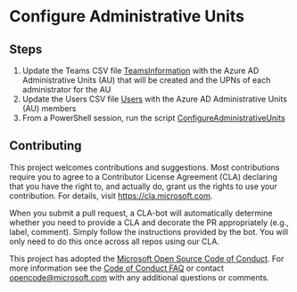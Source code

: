 # Configure Administrative Units

## Steps

1. Update the Teams CSV file [TeamsInformation](../data/teamsInformation.csv) with the Azure AD Administrative Units (AU) that will be created and the UPNs of each administrator for the AU
2. Update the Users CSV file [Users](../data/users.csv) with the Azure AD Administrative Units (AU) members
3. From a PowerShell session, run the script [ConfigureAdministrativeUnits](../scripts/ConfigureAdministrativeUnits.ps1)

## Contributing

This project welcomes contributions and suggestions. Most contributions require you to agree to a Contributor License Agreement (CLA) declaring that you have the right to, and actually do, grant us the rights to use your contribution. For details, visit https://cla.microsoft.com.

When you submit a pull request, a CLA-bot will automatically determine whether you need to provide a CLA and decorate the PR appropriately (e.g., label, comment). Simply follow the instructions provided by the bot. You will only need to do this once across all repos using our CLA.

This project has adopted the [Microsoft Open Source Code of Conduct](https://opensource.microsoft.com/codeofconduct/). For more information see the [Code of Conduct FAQ](https://opensource.microsoft.com/codeofconduct/faq/) or contact opencode@microsoft.com with any additional questions or comments.